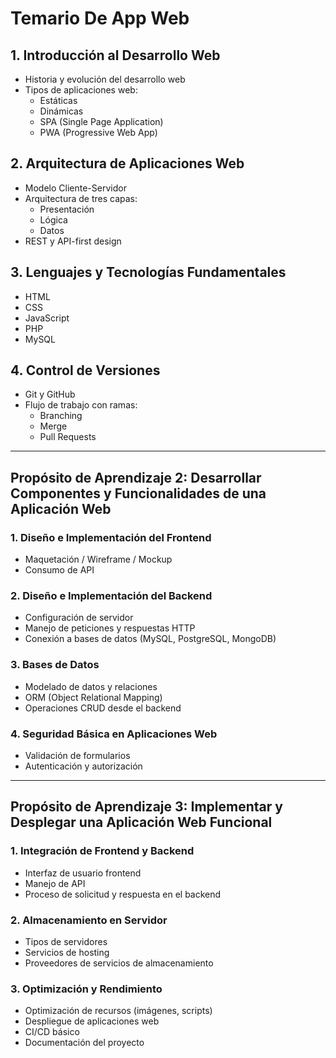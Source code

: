 # Temario De App Web

## 1. Introducción al Desarrollo Web
- Historia y evolución del desarrollo web
- Tipos de aplicaciones web: 
  - Estáticas
  - Dinámicas
  - SPA (Single Page Application)
  - PWA (Progressive Web App)

## 2. Arquitectura de Aplicaciones Web
- Modelo Cliente-Servidor
- Arquitectura de tres capas: 
  - Presentación
  - Lógica
  - Datos
- REST y API-first design

## 3. Lenguajes y Tecnologías Fundamentales
- HTML
- CSS
- JavaScript
- PHP
- MySQL

## 4. Control de Versiones
- Git y GitHub
- Flujo de trabajo con ramas: 
  - Branching
  - Merge
  - Pull Requests

---

## Propósito de Aprendizaje 2: Desarrollar Componentes y Funcionalidades de una Aplicación Web

### 1. Diseño e Implementación del Frontend
- Maquetación / Wireframe / Mockup
- Consumo de API

### 2. Diseño e Implementación del Backend
- Configuración de servidor
- Manejo de peticiones y respuestas HTTP
- Conexión a bases de datos (MySQL, PostgreSQL, MongoDB)

### 3. Bases de Datos
- Modelado de datos y relaciones
- ORM (Object Relational Mapping)
- Operaciones CRUD desde el backend

### 4. Seguridad Básica en Aplicaciones Web
- Validación de formularios
- Autenticación y autorización

---

## Propósito de Aprendizaje 3: Implementar y Desplegar una Aplicación Web Funcional

### 1. Integración de Frontend y Backend
- Interfaz de usuario frontend
- Manejo de API
- Proceso de solicitud y respuesta en el backend

### 2. Almacenamiento en Servidor
- Tipos de servidores
- Servicios de hosting
- Proveedores de servicios de almacenamiento

### 3. Optimización y Rendimiento
- Optimización de recursos (imágenes, scripts)
- Despliegue de aplicaciones web
- CI/CD básico
- Documentación del proyecto

